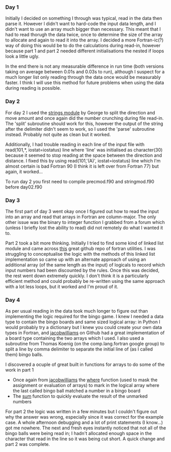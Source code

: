 ### Day 1

Initially I decided on something I through was typical, read in the data then parse it.  However I didn't want to hard-code the input data length, and I didn't want to use an array much bigger than necessary.  This meant that I had to read thorugh the data twice, once to determine the size of the array to allocate and again to read it into the array.  I decided a more Fortran-ic(?) way of doing this would be to do the calculations during read-in, however because part 1 and part 2 needed different initialisations the nested if loops look a little ugly.

In the end there is not any measurable difference in run time (both versions taking on average between 0.01s and 0.03s to run), although I suspect for a much longer list only reading through the data once would be measurably faster.  I think I will use this method for future problems when using the data during reading is possible.

### Day 2

For day 2 I used the [strings module](https://gbenthien.net/strings/index.html]) by George to split the direction and move amount and once again did the number crunching  during file read-in.  The 'split' subroutine should work for this, however the output of the string after the delimiter didn't seem to work, so I used the 'parse' subroutine instead.  Probably not quite as clean but it worked.

Additionally, I had trouble reading in each line of the input file with read(101,*, iostat=iostatus) line where 'line' was initialised as character(30) because it seemed to stop reading at the space between the direction and distance.  I fixed this by using read(101,'(A)', iostat=iostatus) line which I'm almost certain is bad Fortran 90 (I think it is left over from Fortran 77) but again, it worked...

To run day 2 you first need to compile precmod.f90 and stringmod.f90 before day02.f90

### Day 3

The first part of day 3 went okay once I figured out how to read the input into an array and read that arrays in Fortran are column-major.  The only other issue was the binary to integer function I grabbed from a forum which (unless I briefly lost the ability to read) did not remotely do what I wanted it to.

Part 2 took a bit more thinking.  Initially I tried to find some kind of linked list module and came across [this](https://github.com/mapmeld/fortran-machine/tree/main/flibs-0.9/flibs/src/datastructures) great github repo of fortran utilities.  I was struggling to conceptualise the logic with the methods of this linked list implementation so came up with an alternate approach of using an additional array (of the same length as the input) of logicals to record which input numbers had been discounted by the rules.  Once this was decided, the rest went down extremely quickly.  I don't think it is a particularly efficient method and could probably be re-written using the same approach with a lot less loops, but it worked and I'm proud of it.

### Day 4

As per usual reading in the data took much longer to figure out than implementing the logic required for the bingo game.  I knew I needed a data type to contain the bingo boards and same sized logical array: in Python I would probably try a dictionary but I knew you could create your own data types in Fortran, and [jacobwilliams](https://github.com/jacobwilliams) on Github had a great implementation of a board type containing the two arrays which I used.  I also used a subroutine from Thomas Koenig (on the comp.lang.fortran google group) to split a line by comma delimiter to separate the initial line of (as I called them) bingo balls.

I discovered a ocuple of great built in functions for arrays to do some of the work in part 1

* Once again from [jacobwilliams](https://github.com/jacobwilliams) the [where](http://www.personal.psu.edu/jhm/f90/statements/where.html) function (used to mask the assignment or evaluation of arrays) to mark in the logical array where the last called bingo ball matched a number in a bingo board
* The [sum](https://gcc.gnu.org/onlinedocs/gfortran/SUM.html) function to quickly evaluate the result of the unmarked numbers

For part 2 the logic was written in a few minutes but I couldn't figure out why the answer was wrong, especially since it was correct for the example case.  A whole afternoon debugging and a lot of print statements (I know...) got me nowhere.  The next and fresh eyes instantly noticed that not all of the bingo balls were being read in; I hadn't allocated enough space in the character that read in the line so it was being cut short.  A quick change and part 2 was complete.
